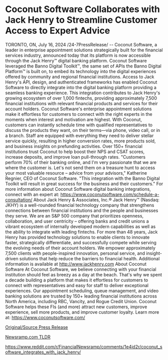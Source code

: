# Coconut Software Collaborates with Jack Henry to Streamline Customer Access to Expert Advice

TORONTO, ON, July 16, 2024 /24-7PressRelease/ -- Coconut Software, a leader in enterprise appointment solutions strategically built for the financial services industry, announced today that its platform is now accessible through the Jack Henry™ digital banking platform. Coconut Software leveraged the Banno Digital Toolkit™, the same set of APIs the Banno Digital Platform™ is built on, to embed its technology into the digital experiences offered by community and regional financial institutions.   Access to Jack Henry's API, design, and authenticated frameworks has enabled Coconut Software to directly integrate into the digital banking platform providing a seamless banking experience. This integration contributes to Jack Henry's growing ecosystem of over 1,000 fintechs, providing approximately 7,500 financial institutions with relevant financial products and services for their account holders.   Coconut Software's enterprise appointment solutions make it effortless for customers to connect with the right experts in the moments when interest and motivation are highest. With Coconut, customers can instantly schedule time with qualified representatives to discuss the products they want, on their terms—via phone, video call, or in a branch. Staff are equipped with everything they need to deliver stellar service quickly, resulting in higher conversion rates, more products sold, and business insights on prefunding activities. Over 150+ financial institutions trust Coconut to help boost their NPS and CSAT scores, increase deposits, and improve loan pull-through rates.  "Customers perform 70% of their banking online, and I'm very passionate that we are where the customer is. Let's not send them on a treasure hunt to access your most valuable resource – advice from your advisors," Katherine Regnier, CEO of Coconut Software. "This integration with the Banno Digital Toolkit will result in great success for the business and their customers."  For more information about Coconut Software digital banking integrations, connect with an expert at: https://www.coconutsoftware.com/schedule-a-consultation/  About Jack Henry & Associates, Inc.® Jack Henry™ (Nasdaq: JKHY) is a well-rounded financial technology company that strengthens connections between financial institutions and the people and businesses they serve. We are an S&P 500 company that prioritizes openness, collaboration, and user centricity – offering banks and credit unions a vibrant ecosystem of internally developed modern capabilities as well as the ability to integrate with leading fintechs. For more than 48 years, Jack Henry has provided technology solutions to enable clients to innovate faster, strategically differentiate, and successfully compete while serving the evolving needs of their account holders. We empower approximately 7,500 clients with people-inspired innovation, personal service, and insight-driven solutions that help reduce the barriers to financial health. Additional information is available at http://www.jackhenry.com  About Coconut Software At Coconut Software, we believe connecting with your financial institution should feel as breezy as a day at the beach. That's why we spent a decade building a platform that makes it effortless for customers to connect with representatives and easy for staff to deliver exceptional experiences. Our appointment scheduling, queue management, and video banking solutions are trusted by 150+ leading financial institutions across North America, including RBC, Vancity, and Rogue Credit Union. Coconut Software helps these FIs (and more) attract new customers, improve experience, sell more products, and improve customer loyalty. Learn more at: https://www.coconutsoftware.com/ 

[Original/Source Press Release](https://www.24-7pressrelease.com/press-release/512525/coconut-software-collaborates-with-jack-henry-to-streamline-customer-access-to-expert-advice)
                    

[Newsramp.com TLDR](None) 

https://www.reddit.com/r/FinancialNewsramp/comments/1e4id2r/coconut_software_integrates_with_jack_henry/